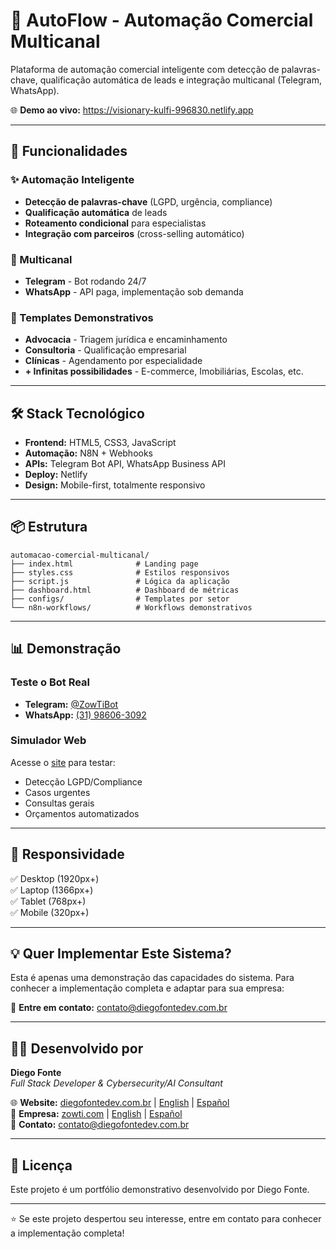 # 🤖 AutoFlow - Automação Comercial Multicanal

Plataforma de automação comercial inteligente com detecção de palavras-chave, qualificação automática de leads e integração multicanal (Telegram, WhatsApp).

🌐 **Demo ao vivo:** https://visionary-kulfi-996830.netlify.app

---

## 🚀 Funcionalidades

### ✨ Automação Inteligente
- **Detecção de palavras-chave** (LGPD, urgência, compliance)
- **Qualificação automática** de leads
- **Roteamento condicional** para especialistas
- **Integração com parceiros** (cross-selling automático)

### 📱 Multicanal
- **Telegram** - Bot rodando 24/7
- **WhatsApp** - API paga, implementação sob demanda

### 🎯 Templates Demonstrativos
- **Advocacia** - Triagem jurídica e encaminhamento
- **Consultoria** - Qualificação empresarial
- **Clínicas** - Agendamento por especialidade
- **+ Infinitas possibilidades** - E-commerce, Imobiliárias, Escolas, etc.

---

## 🛠️ Stack Tecnológico

- **Frontend:** HTML5, CSS3, JavaScript
- **Automação:** N8N + Webhooks
- **APIs:** Telegram Bot API, WhatsApp Business API
- **Deploy:** Netlify
- **Design:** Mobile-first, totalmente responsivo

---

## 📦 Estrutura

```
automacao-comercial-multicanal/
├── index.html              # Landing page
├── styles.css              # Estilos responsivos
├── script.js               # Lógica da aplicação
├── dashboard.html          # Dashboard de métricas
├── configs/                # Templates por setor
└── n8n-workflows/          # Workflows demonstrativos
```

---

## 📊 Demonstração

### Teste o Bot Real
- **Telegram:** [@ZowTiBot](https://t.me/ZowTiBot)
- **WhatsApp:** [(31) 98606-3092](https://wa.me/5531986063092)

### Simulador Web
Acesse o [site](https://visionary-kulfi-996830.netlify.app) para testar:
- Detecção LGPD/Compliance
- Casos urgentes
- Consultas gerais
- Orçamentos automatizados

---

## 📱 Responsividade

✅ Desktop (1920px+)  
✅ Laptop (1366px+)  
✅ Tablet (768px+)  
✅ Mobile (320px+)

---

## 💡 Quer Implementar Este Sistema?

Esta é apenas uma demonstração das capacidades do sistema. Para conhecer a implementação completa e adaptar para sua empresa:

📧 **Entre em contato:** contato@diegofontedev.com.br

---

## 👨‍💻 Desenvolvido por

**Diego Fonte**  
*Full Stack Developer & Cybersecurity/AI Consultant*

🌐 **Website:** [diegofontedev.com.br](https://diegofontedev.com.br) | [English](https://diegofontedev.com.br/en) | [Español](https://diegofontedev.com.br/es)  
🏢 **Empresa:** [zowti.com](https://zowti.com) | [English](https://zowti.com/en) | [Español](https://zowti.com/es)  
📧 **Contato:** contato@diegofontedev.com.br

---

## 📄 Licença

Este projeto é um portfólio demonstrativo desenvolvido por Diego Fonte.

---

⭐ Se este projeto despertou seu interesse, entre em contato para conhecer a implementação completa!